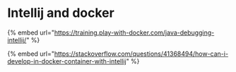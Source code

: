 # Intellij and docker

{% embed url="https://training.play-with-docker.com/java-debugging-intellij/" %}



{% embed url="https://stackoverflow.com/questions/41368494/how-can-i-develop-in-docker-container-with-intellij" %}

